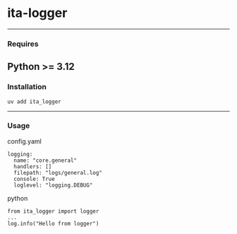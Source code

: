 # ita-logger
---
### Requires
Python >= 3.12
---
### Installation
```
uv add ita_logger
```
---
### Usage
config.yaml
```
logging:
  name: "core.general"
  handlers: []
  filepath: "logs/general.log"
  console: True
  loglevel: "logging.DEBUG"
```
python
```
from ita_logger import logger
...
log.info("Hello from logger")
```

